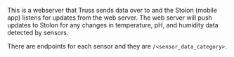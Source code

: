This is a webserver that Truss sends data over to and the Stolon (mobile app) listens for updates from the web server.
The web server will push updates to Stolon for any changes in temperature, pH, and humidity data detected by sensors.

There are endpoints for each sensor and they are `/<sensor_data_category>`.